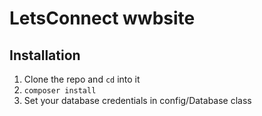 # LetsConnect wwbsite

## Installation

1. Clone the repo and `cd` into it
1. `composer install`
1. Set your database credentials in config/Database class 


